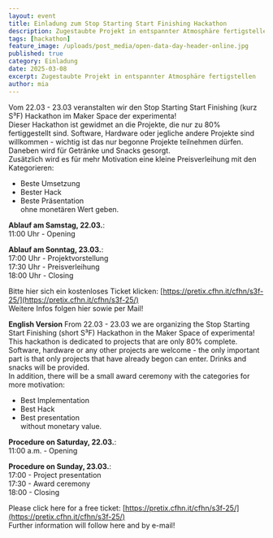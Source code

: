 ```yaml
---
layout: event
title: Einladung zum Stop Starting Start Finishing Hackathon
description: Zugestaubte Projekt in entspannter Atmosphäre fertigstellen
tags: [hackathon]
feature_image: /uploads/post_media/open-data-day-header-online.jpg
published: true
category: Einladung
date: 2025-03-08
excerpt: Zugestaubte Projekt in entspannter Atmosphäre fertigstellen
author: mia
---
```


Vom 22.03 - 23.03 veranstalten wir den Stop Starting Start Finishing (kurz S³F) Hackathon im Maker Space der experimenta!  
Dieser Hackathon ist gewidmet an die Projekte, die nur zu 80% fertiggestellt sind. Software, Hardware oder jegliche andere Projekte sind willkommen - wichtig ist das nur begonne Projekte teilnehmen dürfen. Daneben wird für Getränke und Snacks gesorgt.  
Zusätzlich wird es für mehr Motivation eine kleine Preisverleihung mit den Kategorieren:  
- Beste Umsetzung  
- Bester Hack  
- Beste Präsentation  
ohne monetären Wert geben.


**Ablauf am Samstag, 22.03.**:  
11:00 Uhr - Opening  

**Ablauf am Sonntag, 23.03.**:  
17:00 Uhr - Projektvorstellung  
17:30 Uhr - Preisverleihung  
18:00 Uhr - Closing  

Bitte hier sich ein kostenloses Ticket klicken: [https://pretix.cfhn.it/cfhn/s3f-25/](https://pretix.cfhn.it/cfhn/s3f-25/)  
Weitere Infos folgen hier sowie per Mail!


**English Version**
From 22.03 - 23.03 we are organizing the Stop Starting Start Finishing (short S³F) Hackathon in the Maker Space of experimenta!  
This hackathon is dedicated to projects that are only 80% complete. Software, hardware or any other projects are welcome - the only important part is that only projects that have already begon can enter. Drinks and snacks will be provided.  
In addition, there will be a small award ceremony with the categories for more motivation:  
- Best Implementation  
- Best Hack  
- Best presentation  
without monetary value.


**Procedure on Saturday, 22.03.**:  
11:00 a.m. - Opening  

**Procedure on Sunday, 23.03.**:  
17:00 - Project presentation  
17:30 - Award ceremony  
18:00 - Closing  

Please click here for a free ticket: [https://pretix.cfhn.it/cfhn/s3f-25/](https://pretix.cfhn.it/cfhn/s3f-25/)  
Further information will follow here and by e-mail!
